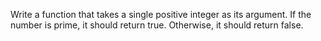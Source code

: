Write a function that takes a single positive integer as its argument. If the number is prime, it should return true. Otherwise, it should return false.
